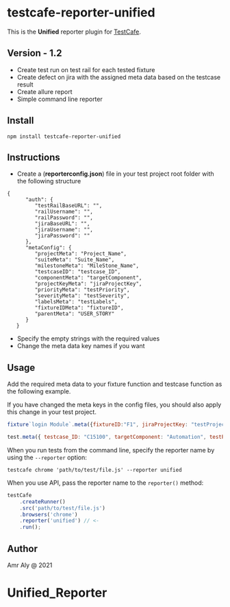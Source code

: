 # testcafe-reporter-unified

This is the **Unified** reporter plugin for [TestCafe](http://devexpress.github.io/testcafe).

## Version - 1.2
- Create test run on test rail for each tested fixture
- Create defect on jira with the assigned meta data based on the testcase result
- Create allure report 
- Simple command line reporter

## Install

```
npm install testcafe-reporter-unified
```
## Instructions

- Create a (**reporterconfig.json**) file in your test project root folder with the following structure 
```
{
      "auth": {
         "testRailBaseURL": "",
         "railUsername": "",
         "railPassword": "",
         "jiraBaseURL": "",
         "jiraUsername": "",
         "jiraPassword": ""
      },
      "metaConfig": {
         "projectMeta": "Project_Name",
         "suiteMeta": "Suite_Name",
         "milestoneMeta": "MileStone_Name",
         "testcaseID": "testcase_ID",
         "componentMeta": "targetComponent",
         "projectKeyMeta": "jiraProjectKey",
         "priorityMeta": "testPriority",
         "severityMeta": "testSeverity",
         "labelsMeta": "testLabels",
         "fixtureIDMeta": "fixtureID",
         "parentMeta": "USER_STORY"
      }
   }
```
- Specify the empty strings with the required values
- Change the meta data key names if you want

## Usage

Add the required meta data to your fixture function and testcase function as the following example.

If you have changed the meta keys in the config files, you should also apply this change in your test project.

```js
fixture`login Module`.meta({fixtureID:"F1", jiraProjectKey: "testProject", Project_Name: "Test Project", Suite_Name: "Test Web Suite", MileStone_Name: "Testcafe Integration" })
```

```js
test.meta({ testcase_ID: "C15100", targetComponent: "Automation", testPriority: "High", testSeverity: "Critical", testLabels: "SystemTest"})
```

When you run tests from the command line, specify the reporter name by using the `--reporter` option:

```
testcafe chrome 'path/to/test/file.js' --reporter unified
```


When you use API, pass the reporter name to the `reporter()` method:

```js
testCafe
    .createRunner()
    .src('path/to/test/file.js')
    .browsers('chrome')
    .reporter('unified') // <-
    .run();
```

## Author
Amr Aly @ 2021
# Unified_Reporter
